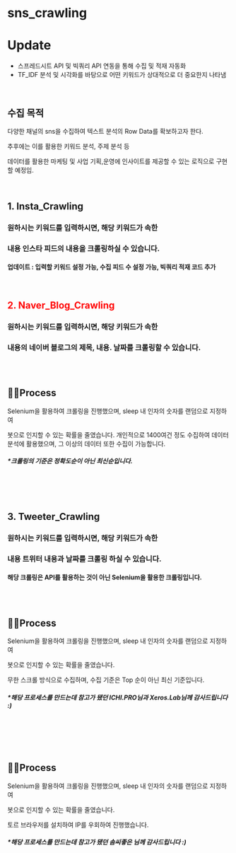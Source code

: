 # sns_crawling

# Update
- 스프레드시트 API 및 빅쿼리 API 연동을 통해 수집 및 적재 자동화
- TF_IDF 분석 및 시각화를 바탕으로 어떤 키워드가 상대적으로 더 중요한지 나타냄
<br>


## 수집 목적 
다양한 채널의 sns을 수집하여 텍스트 분석의 Row Data를 확보하고자 한다.

추후에는 이를 활용한 키워드 분석, 주제 분석 등 

데이터를 활용한 마케팅 및 사업 기획,운영에 인사이트를 제공할 수 있는 로직으로 구현할 예정임. 
<br>

<br>

##  1. Insta_Crawling
### 원하시는 키워드를 입력하시면, 해당 키워드가 속한 
### 내용 인스타 피드의 내용을 크롤링하실 수 있습니다. 

#### 업데이트 : 입력할 키워드 설정 가능, 수집 피드 수 설정 가능, 빅쿼리 적재 코드 추가

<br>


## <span style="color:red"> 2. Naver_Blog_Crawling </span> 

### 원하시는 키워드를 입력하시면, 해당 키워드가 속한 
### 내용의 네이버 블로그의 제목, 내용. 날짜를 크롤링할 수 있습니다. 


<br>
<br>

## 🐱‍🏍Process 

 Selenium을 활용하여 크롤링을 진행했으며, sleep 내 인자의 숫자를 랜덤으로 지정하여 

봇으로 인지할 수 있는 확률을 줄였습니다. 
개인적으로 1400여건 정도 수집하여 데이터 분석에 활용했으며,
그 이상의 데이터 또한 수집이 가능합니다. 

##### *크롤링의 기준은 정확도순이 아닌 최신순입니다. 

<br>
<br>
<br>

##  3. Tweeter_Crawling
### 원하시는 키워드를 입력하시면, 해당 키워드가 속한 
### 내용 트위터 내용과 날짜를 크롤링 하실 수 있습니다.
#### 해당 크롤링은 API를 활용하는 것이 아닌 Selenium을 활용한 크롤링입니다. 

<br>
<br>

## 🐱‍🏍Process 

Selenium을 활용하여 크롤링을 진행했으며, sleep 내 인자의 숫자를 랜덤으로 지정하여 

봇으로 인지할 수 있는 확률을 줄였습니다. 

무한 스크롤 방식으로 수집하며, 수집 기준은 Top 순이 아닌 최신 기준입니다.


##### *해당 프로세스를 만드는데 참고가 됐던 ICHI.PRO님과 Xeros.Lab님께 감사드립니다 :) 

<br>
<br>


<br>
<br>

## 🐱‍🏍Process 

Selenium을 활용하여 크롤링을 진행했으며, sleep 내 인자의 숫자를 랜덤으로 지정하여 

봇으로 인지할 수 있는 확률을 줄였습니다. 

토르 브라우저를 설치하여 IP를 우회하여 진행했습니다. 

##### *해당 프로세스를 만드는데 참고가 됐던 솜씨좋은 님께 감사드립니다 :) 
